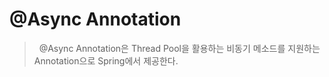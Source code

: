 # @Async Annotation
> &nbsp; @Async Annotation은 Thread Pool을 활용하는 비동기 메소드를 지원하는 Annotation으로 Spring에서 제공한다.  
